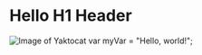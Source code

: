 # Hello H1 Header #
![Image of Yaktocat](https://octodex.github.com/images/yaktocat.png)
var myVar = "Hello, world!";
